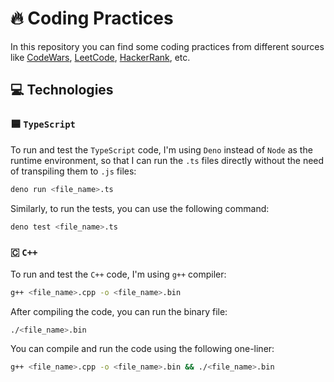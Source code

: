 # 🔥 Coding Practices

In this repository you can find some coding practices from different sources like [CodeWars](https://www.codewars.com/), [LeetCode](https://leetcode.com/), [HackerRank](https://www.hackerrank.com/), etc.

## 💻 Technologies

### 🟦 `TypeScript`

To run and test the `TypeScript` code, I'm using `Deno` instead of `Node` as the runtime environment, so that I can run the `.ts` files directly without the need of transpiling them to `.js` files:

```bash
deno run <file_name>.ts
```

Similarly, to run the tests, you can use the following command:

```bash
deno test <file_name>.ts
```

### 🇨 `C++`

To run and test the `C++` code, I'm using `g++` compiler:

```bash
g++ <file_name>.cpp -o <file_name>.bin
```

After compiling the code, you can run the binary file:

```bash
./<file_name>.bin
```

You can compile and run the code using the following one-liner:

```bash
g++ <file_name>.cpp -o <file_name>.bin && ./<file_name>.bin
```
